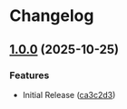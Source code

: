 # Changelog

## [1.0.0](https://github.com/HSLU-Exercise/scope-your-project-gruppe_7/compare/v1.2.0...v1.0.0) (2025-10-25)


### Features

* Initial Release ([ca3c2d3](https://github.com/HSLU-Exercise/scope-your-project-gruppe_7/commit/ca3c2d337ad482b5b19e307d8474ddbce61a3834))




